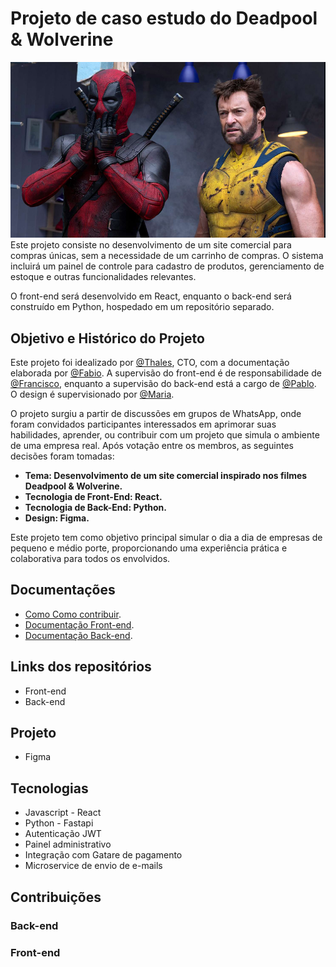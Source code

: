 # Projeto de caso estudo do Deadpool & Wolverine

![Imagem Deadpool e Wolverine](./assets/img/Deadpoolandwolverine-readme.png)
Este projeto consiste no desenvolvimento de um site comercial para compras únicas, sem a necessidade de um carrinho de compras. O sistema incluirá um painel de controle para cadastro de produtos, gerenciamento de estoque e outras funcionalidades relevantes.

O front-end será desenvolvido em React, enquanto o back-end será construído em Python, hospedado em um repositório separado.

## Objetivo e Histórico do Projeto

Este projeto foi idealizado por [@Thales](https://github.com/ThalesD-Oliveira), CTO, com a documentação elaborada por [@Fabio](https://github.com/fabiocasadossites). A supervisão do front-end é de responsabilidade de [@Francisco](https://github.com/Thesko27), enquanto a supervisão do back-end está a cargo de [@Pablo](). O design é supervisionado por [@Maria](https://github.com/MariaAmaroDesigner).

O projeto surgiu a partir de discussões em grupos de WhatsApp, onde foram convidados participantes interessados em aprimorar suas habilidades, aprender, ou contribuir com um projeto que simula o ambiente de uma empresa real. Após votação entre os membros, as seguintes decisões foram tomadas:

- <b>Tema: Desenvolvimento de um site comercial inspirado nos filmes Deadpool & Wolverine.</b>
- <b>Tecnologia de Front-End: React.</b>
- <b>Tecnologia de Back-End: Python.</b>
- <b>Design: Figma.</b>

Este projeto tem como objetivo principal simular o dia a dia de empresas de pequeno e médio porte, proporcionando uma experiência prática e colaborativa para todos os envolvidos.

## Documentações

- [Como Como contribuir](./assets/readme//como_contribuir.md).
- [Documentação Front-end](./assets/readme/frontend.md).
- [Documentação Back-end](./assets/readme/backend.md).

## Links dos repositórios

- Front-end
- Back-end

## Projeto

- Figma

## Tecnologias

- Javascript - React
- Python - Fastapi
- Autenticação JWT
- Painel administrativo
- Integração com Gatare de pagamento
- Microservice de envio de e-mails

## Contribuições

### Back-end

### Front-end
